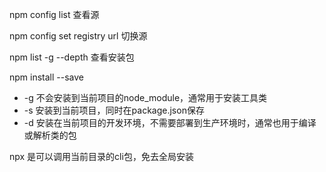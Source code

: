 npm config list 查看源

npm config set registry url 切换源

npm list -g --depth 查看安装包

npm install --save

* -g 不会安装到当前项目的node_module，通常用于安装工具类
* -s 安装到当前项目，同时在package.json保存
* -d 安装在当前项目的开发环境，不需要部署到生产环境时，通常也用于编译或解析类的包

npx 是可以调用当前目录的cli包，免去全局安装
